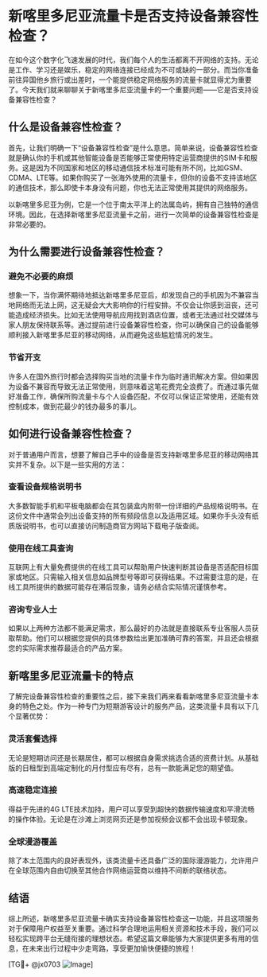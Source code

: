 # 新喀里多尼亚流量卡是否支持设备兼容性检查？

在如今这个数字化飞速发展的时代，我们每个人的生活都离不开网络的支持。无论是工作、学习还是娱乐，稳定的网络连接已经成为不可或缺的一部分。而当你准备前往异国他乡旅行或出差时，一个能提供稳定网络服务的流量卡就显得尤为重要了。今天我们就来聊聊关于新喀里多尼亚流量卡的一个重要问题——它是否支持设备兼容性检查？

## 什么是设备兼容性检查？

首先，让我们明确一下“设备兼容性检查”是什么意思。简单来说，设备兼容性检查就是确认你的手机或其他智能设备是否能够正常使用特定运营商提供的SIM卡和服务。这是因为不同国家和地区的移动通信技术标准可能有所不同，比如GSM、CDMA、LTE等。如果你购买了一张海外使用的流量卡，但你的设备不支持该地区的通信技术，那么即使卡本身没有问题，你也无法正常使用其提供的网络服务。

以新喀里多尼亚为例，它是一个位于南太平洋上的法属岛屿，拥有自己独特的通信环境。因此，在选择新喀里多尼亚流量卡之前，进行一次简单的设备兼容性检查是非常必要的。

## 为什么需要进行设备兼容性检查？

### 避免不必要的麻烦

想象一下，当你满怀期待地抵达新喀里多尼亚后，却发现自己的手机因为不兼容当地网络而无法上网，这无疑会大大影响你的行程安排。不仅会让你感到沮丧，还可能造成经济损失。比如无法使用导航应用找到酒店位置，或者无法通过社交媒体与家人朋友保持联系等。通过提前进行设备兼容性检查，你可以确保自己的设备能够顺利接入新喀里多尼亚的移动网络，从而避免这些尴尬情况的发生。

### 节省开支

许多人在国外旅行时都会选择购买当地的流量卡作为临时通讯解决方案。但如果因为设备不兼容而导致无法正常使用，则意味着这笔花费完全浪费了。而通过事先做好准备工作，确保所购流量卡与个人设备匹配，不仅可以保证正常使用，还能有效控制成本，做到花最少的钱办最多的事儿。

## 如何进行设备兼容性检查？

对于普通用户而言，想要了解自己手中的设备是否支持新喀里多尼亚的移动网络其实并不复杂。以下是一些实用的方法：

### 查看设备规格说明书

大多数智能手机和平板电脑都会在其包装盒内附带一份详细的产品规格说明书。在这份文件中通常会列出设备支持的所有频段信息以及适用区域。如果你手头没有纸质版说明书，也可以直接访问制造商官方网站下载电子版查阅。

### 使用在线工具查询

互联网上有大量免费提供的在线工具可以帮助用户快速判断其设备是否适配目标国家或地区。只需输入相关信息如品牌型号等即可获得结果。不过需要注意的是，在线工具所提供的数据可能存在滞后现象，请务必结合实际情况谨慎参考。

### 咨询专业人士

如果以上两种方法都不能满足需求，那么最好的办法就是直接联系专业客服人员获取帮助。他们可以根据您提供的具体参数给出更加准确可靠的答案，并且还会根据您的实际需求推荐最适合的产品方案。

## 新喀里多尼亚流量卡的特点

了解完设备兼容性检查的重要性之后，接下来我们再来看看新喀里多尼亚流量卡本身的特色之处。作为一种专门为短期游客设计的服务产品，这类流量卡具有以下几个显著优势：

### 灵活套餐选择

无论是短期访问还是长期居住，都可以根据自身需求挑选合适的资费计划。从基础版的日租型到高端定制化的月付型应有尽有，总有一款能满足您的期望值。

### 高速稳定连接

得益于先进的4G LTE技术加持，用户可以享受到超快的数据传输速度和平滑流畅的操作体验。无论是在沙滩上浏览网页还是参加视频会议都不会出现卡顿现象。

### 全球漫游覆盖

除了本土范围内的良好表现外，该类流量卡还具备广泛的国际漫游能力，允许用户在全球范围内自由切换至其他合作网络运营商以维持不间断的联络状态。

## 结语

综上所述，新喀里多尼亚流量卡确实支持设备兼容性检查这一功能，并且这项服务对于保障用户权益至关重要。通过科学合理地运用相关资源和技术手段，我们可以轻松实现跨平台无缝衔接的理想状态。希望这篇文章能够为大家提供更多有用的信息，在未来出行过程中少走弯路，享受更加愉快便捷的旅程！

[TG💪+ @jx0703 ![Image](https://github.com/user-attachments/assets/dbca1d08-cadb-493c-b0ec-ad6f7a83f270)]